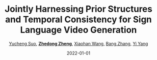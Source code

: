---
title: "Jointly Harnessing Prior Structures and Temporal Consistency for Sign Language Video Generation"
collection: publications
permalink: /publication/Jointly-2022
date: 2022-01-01
doi: 
keywords:
venue: 'arXiv preprint arXiv:2207.03714'
author: '<a href="https://zdzheng.xyz/authors/Yucheng-Suo" class="author">Yucheng Suo</a>, <strong><a href="https://zdzheng.xyz/authors/Zhedong-Zheng" class="author">Zhedong Zheng</a></strong>, <a href="https://zdzheng.xyz/authors/Xiaohan-Wang" class="author">Xiaohan Wang</a>, <a href="https://zdzheng.xyz/authors/Bang-Zhang" class="author">Bang Zhang</a>, <a href="https://zdzheng.xyz/authors/Yi-Yang" class="author">Yi Yang</a>'
citation: ' Yucheng Suo,  Zhedong Zheng,  Xiaohan Wang,  Bang Zhang,  Yi Yang, &quot;Jointly Harnessing Prior Structures and Temporal Consistency for Sign Language Video Generation.&quot; arXiv preprint arXiv:2207.03714, 2022.'
pub_year: '2022'
bib: >
    @article{suo2022jointly,  <br>    author = "Suo, Yucheng and Zheng, Zhedong and Wang, Xiaohan and Zhang, Bang and Yang, Yi",  <br>    title = "Jointly Harnessing Prior Structures and Temporal Consistency for Sign Language Video Generation",  <br>    journal = "arXiv preprint arXiv:2207.03714",  <br>    year = "2022"
    }

---